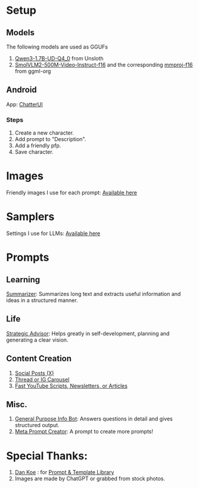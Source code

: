 # Setup
## Models
The following models are used as GGUFs
1. [Qwen3-1.7B-UD-Q4_0](https://huggingface.co/unsloth/Qwen3-1.7B-GGUF/blob/main/Qwen3-1.7B-Q4_0.gguf) from Unsloth
2. [SmolVLM2-500M-Video-Instruct-f16](https://huggingface.co/ggml-org/SmolVLM2-500M-Video-Instruct-GGUF/blob/main/SmolVLM2-500M-Video-Instruct-f16.gguf) and the corresponding [mmproj-f16](https://huggingface.co/ggml-org/SmolVLM2-500M-Video-Instruct-GGUF/blob/main/mmproj-SmolVLM2-500M-Video-Instruct-f16.gguf) from ggml-org
## Android
App: [ChatterUI](https://github.com/Vali-98/ChatterUI)
### Steps
1. Create a new character.
2. Add prompt to "Description".
3. Add a friendly pfp.
4. Save character.

# Images
Friendly images I use for each prompt: [Available here](images/)

# Samplers
Settings I use for LLMs: [Available here](samplers/)

# Prompts
## Learning
[Summarizer](learn/summarizer): Summarizes long text and extracts useful information and ideas in a structured manner.

## Life
[Strategic Advisor](life/advisor): Helps greatly in self-development, planning and generating a clear vision.

## Content Creation
1. [Social Posts (X)](content/twitter)
2. [Thread or IG Carousel](content/thread)
3. [Fast YouTube Scripts, Newsletters, or Articles](content/newsletter)

## Misc.
1. [General Purpose Info Bot](misc/infobot): Answers questions in detail and gives structured output.
2. [Meta Prompt Creator](misc/prompter): A prompt to create more prompts!

# Special Thanks:
1. [Dan Koe](https://thedankoe.com/) : for [Prompt & Template Library](https://stan.store/thedankoe/p/prompt-library)
2. Images are made by ChatGPT or grabbed from stock photos.
